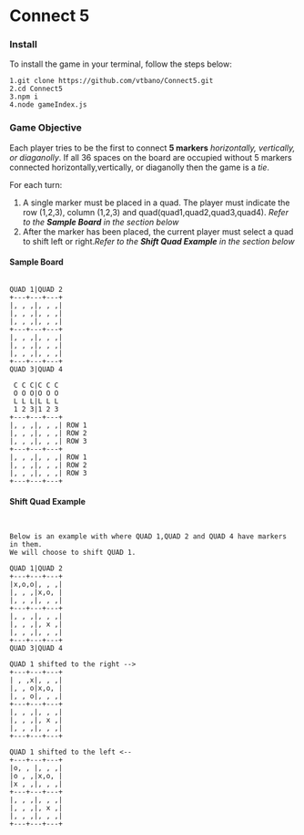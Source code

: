 # Connect 5

### Install

To install the game in your terminal, follow the steps below:

```
1.git clone https://github.com/vtbano/Connect5.git
2.cd Connect5
3.npm i
4.node gameIndex.js
```


### Game Objective


Each player tries to be the first to connect **5 markers** *horizontally, vertically, or diaganolly*.
If all 36 spaces on the board are occupied without 5 markers connected horizontally,vertically, or diaganolly then the game is a *tie*.

For each turn:
 1. A single marker must be placed in a quad. The player must indicate the row (1,2,3), column (1,2,3) and quad(quad1,quad2,quad3,quad4). *Refer to the **Sample Board** in the section below*
 2. After the marker has been placed, the current player must select a quad to shift left or right.*Refer to the **Shift Quad Example** in the section below*

#### Sample Board
```

QUAD 1|QUAD 2
+---+---+---+
|, , ,|, , ,|
|, , ,|, , ,|
|, , ,|, , ,|
+---+---+---+
|, , ,|, , ,|
|, , ,|, , ,|
|, , ,|, , ,|
+---+---+---+
QUAD 3|QUAD 4

 C C C|C C C
 O O O|O O O
 L L L|L L L
 1 2 3|1 2 3 
+---+---+---+
|, , ,|, , ,| ROW 1
|, , ,|, , ,| ROW 2
|, , ,|, , ,| ROW 3
+---+---+---+
|, , ,|, , ,| ROW 1
|, , ,|, , ,| ROW 2
|, , ,|, , ,| ROW 3
+---+---+---+
```
#### Shift Quad Example
```

 
Below is an example with where QUAD 1,QUAD 2 and QUAD 4 have markers in them.
We will choose to shift QUAD 1.

QUAD 1|QUAD 2
+---+---+---+
|x,o,o|, , ,| 
|, , ,|x,o, | 
|, , ,|, , ,| 
+---+---+---+
|, , ,|, , ,| 
|, , ,|, x ,| 
|, , ,|, , ,| 
+---+---+---+
QUAD 3|QUAD 4
 
QUAD 1 shifted to the right -->
+---+---+---+
| , ,x|, , ,| 
|, , o|x,o, | 
|, , o|, , ,| 
+---+---+---+
|, , ,|, , ,| 
|, , ,|, x ,| 
|, , ,|, , ,| 
+---+---+---+

QUAD 1 shifted to the left <--
+---+---+---+
|o, , |, , ,| 
|o , ,|x,o, | 
|x , ,|, , ,| 
+---+---+---+
|, , ,|, , ,| 
|, , ,|, x ,| 
|, , ,|, , ,| 
+---+---+---+
```
